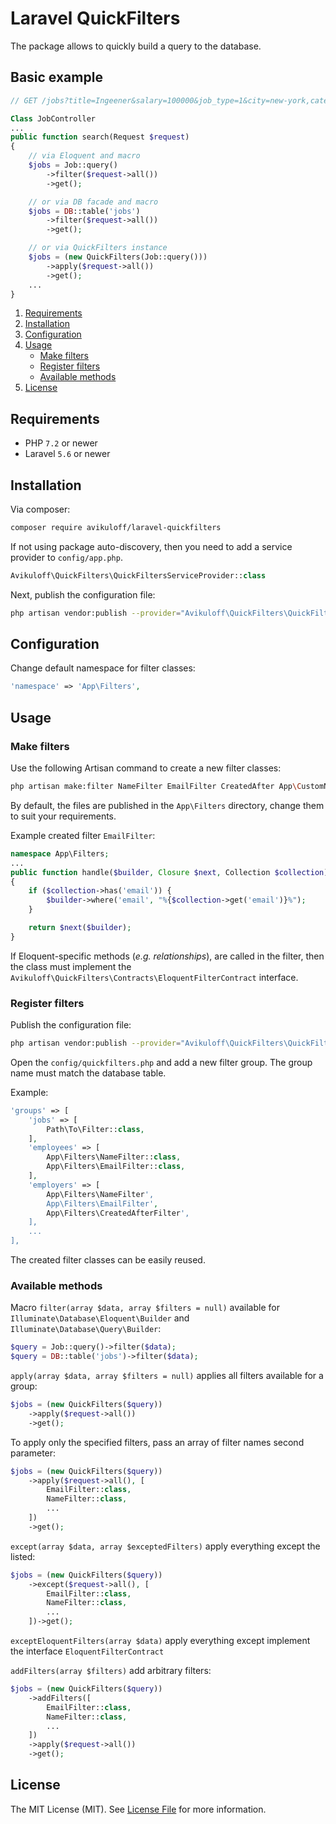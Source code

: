 # Laravel QuickFilters
The package allows to quickly build a query to the database.

## Basic example
```php
// GET /jobs?title=Ingeener&salary=100000&job_type=1&city=new-york,category= ...

Class JobController
...
public function search(Request $request)
{
    // via Eloquent and macro
    $jobs = Job::query()
        ->filter($request->all())
        ->get();

    // or via DB facade and macro
    $jobs = DB::table('jobs')
        ->filter($request->all())
        ->get();

    // or via QuickFilters instance
    $jobs = (new QuickFilters(Job::query()))
        ->apply($request->all())
        ->get();
    ...
}
```

1. [Requirements](#requirements)
2. [Installation](#installation)
3. [Configuration](#configuration)
4. [Usage](#usage)
   - [Make filters](#make-filters)
   - [Register filters](#register-filters)
   - [Available methods](#available-methods)
5. [License](#license)

## Requirements
- PHP `7.2` or newer
- Laravel `5.6` or newer

## Installation
Via composer:
```bash
composer require avikuloff/laravel-quickfilters
```
If not using package auto-discovery, then you need to add a service provider to `config/app.php`.
```php
Avikuloff\QuickFilters\QuickFiltersServiceProvider::class
```
Next, publish the configuration file:
```bash
php artisan vendor:publish --provider="Avikuloff\QuickFilters\QuickFiltersServiceProvider" --tag="config"
```

## Configuration
Change default namespace for filter classes:
```php
'namespace' => 'App\Filters',
```

## Usage
### Make filters
Use the following Artisan command to create a new filter classes:
```bash
php artisan make:filter NameFilter EmailFilter CreatedAfter App\CustomNamespace\EmailFilter
```
By default, the files are published in the `App\Filters` directory, change them to suit your requirements.

Example created filter `EmailFilter`:
```php
namespace App\Filters;
...
public function handle($builder, Closure $next, Collection $collection)
{
    if ($collection->has('email')) {
        $builder->where('email', "%{$collection->get('email')}%");
    }

    return $next($builder);
}
```
If Eloquent-specific methods (*e.g. relationships*), are called in the filter, then the class must implement the `Avikuloff\QuickFilters\Contracts\EloquentFilterContract` interface.

### Register filters
Publish the configuration file:
```bash
php artisan vendor:publish --provider="Avikuloff\QuickFilters\QuickFiltersServiceProvider" --tag="config"
```

Open the `config/quickfilters.php` and add a new filter group.
The group name must match the database table.

Example:
```php
'groups' => [
    'jobs' => [
        Path\To\Filter::class,
    ],
    'employees' => [
        App\Filters\NameFilter::class,
        App\Filters\EmailFilter::class,
    ],
    'employers' => [
        App\Filters\NameFilter',
        App\Filters\EmailFilter',
        App\Filters\CreatedAfterFilter',
    ],
    ...
],
```
The created filter classes can be easily reused.

### Available methods
Macro `filter(array $data, array $filters = null)` available for `Illuminate\Database\Eloquent\Builder` and `Illuminate\Database\Query\Builder`:
```php
$query = Job::query()->filter($data);
$query = DB::table('jobs')->filter($data);
```
`apply(array $data, array $filters = null)` applies all filters available for a group:
```php
$jobs = (new QuickFilters($query))
    ->apply($request->all())
    ->get();
```
To apply only the specified filters, pass an array of filter names second parameter:
```php
$jobs = (new QuickFilters($query))
    ->apply($request->all(), [
        EmailFilter::class,
        NameFilter::class,
        ...
    ])
    ->get();
```
`except(array $data, array $exceptedFilters)` apply everything except the listed:
```php
$jobs = (new QuickFilters($query))
    ->except($request->all(), [
        EmailFilter::class,
        NameFilter::class,
        ...
    ])->get();
```
`exceptEloquentFilters(array $data)` apply everything except implement the interface `EloquentFilterContract`

`addFilters(array $filters)` add arbitrary filters:
```php
$jobs = (new QuickFilters($query))
    ->addFilters([
        EmailFilter::class,
        NameFilter::class,
        ...
    ])
    ->apply($request->all())
    ->get();
```

## License
The MIT License (MIT). See [License File](LICENSE) for more information.